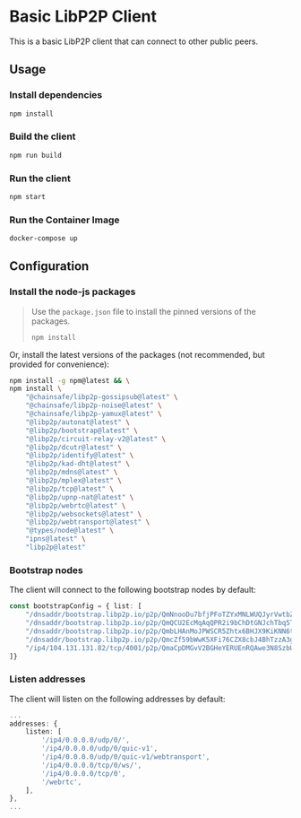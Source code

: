 # Basic LibP2P Client

This is a basic LibP2P client that can connect to other public peers.

## Usage

### Install dependencies

```sh
npm install
```

### Build the client

```sh
npm run build
```

### Run the client

```sh
npm start
```

### Run the Container Image
```sh
docker-compose up
```

## Configuration

### Install the node-js packages

>
> Use the `package.json` file to install the pinned versions of the packages.
> ```sh
> npm install
> ```
>

Or, install the latest versions of the packages (not recommended, but provided for convenience):
```sh
npm install -g npm@latest && \
npm install \
    "@chainsafe/libp2p-gossipsub@latest" \
    "@chainsafe/libp2p-noise@latest" \
    "@chainsafe/libp2p-yamux@latest" \
    "@libp2p/autonat@latest" \
    "@libp2p/bootstrap@latest" \
    "@libp2p/circuit-relay-v2@latest" \
    "@libp2p/dcutr@latest" \
    "@libp2p/identify@latest" \
    "@libp2p/kad-dht@latest" \
    "@libp2p/mdns@latest" \
    "@libp2p/mplex@latest" \
    "@libp2p/tcp@latest" \
    "@libp2p/upnp-nat@latest" \
    "@libp2p/webrtc@latest" \
    "@libp2p/websockets@latest" \
    "@libp2p/webtransport@latest" \
    "@types/node@latest" \
    "ipns@latest" \
    "libp2p@latest"
```



### Bootstrap nodes

The client will connect to the following bootstrap nodes by default:

```typescript
const bootstrapConfig = { list: [
    "/dnsaddr/bootstrap.libp2p.io/p2p/QmNnooDu7bfjPFoTZYxMNLWUQJyrVwtbZg5gBMjTezGAJN",
    "/dnsaddr/bootstrap.libp2p.io/p2p/QmQCU2EcMqAqQPR2i9bChDtGNJchTbq5TbXJJ16u19uLTa",
    "/dnsaddr/bootstrap.libp2p.io/p2p/QmbLHAnMoJPWSCR5Zhtx6BHJX9KiKNN6tpvbUcqanj75Nb",
    "/dnsaddr/bootstrap.libp2p.io/p2p/QmcZf59bWwK5XFi76CZX8cbJ4BhTzzA3gU1ZjYZcYW3dwt",
    "/ip4/104.131.131.82/tcp/4001/p2p/QmaCpDMGvV2BGHeYERUEnRQAwe3N8SzbUtfsmvsqQLuvuJ",
]}
```

### Listen addresses

The client will listen on the following addresses by default:

```typescript
...
addresses: {
    listen: [
        '/ip4/0.0.0.0/udp/0/',
        '/ip4/0.0.0.0/udp/0/quic-v1',
        '/ip4/0.0.0.0/udp/0/quic-v1/webtransport',
        '/ip4/0.0.0.0/tcp/0/ws/',
        '/ip4/0.0.0.0/tcp/0',
        '/webrtc',
    ],
}, 
...
```

